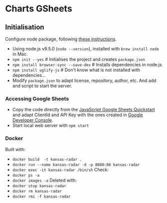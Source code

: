 # Charts GSheets

## Initialisation

Configure node package, following [these instructions](https://stackoverflow.com/questions/34700610/npm-install-wont-install-devdependencies "Stackoverflow link").
* Using node.js v9.5.0 (`node --version`), installed with `brew install node` in Mac.
* `npm init --yes` # Initialises the project and creates `package.json`
* `npm install browser-sync --save-dev` # Installs dependencies in node.js
* `npm install uglify-js` # Don't know what is not installed with dependencies...
* Modify `package.json` to adapt license, repository, author, etc. And add and script to start the server.

### Accessing Google Sheets
* Copy the code directly from the [JavaScript Google Sheets Quickstart](https://developers.google.com/sheets/api/quickstart/js) and adapt ClientId and API Key with the ones created in [Google Developer Console](https://console.developers.google.com).
* Start local web server with `npm start`

### Docker
Built with:
* `docker build  -t kansas-radar .`
* `docker run --name kansas-radar -d -p 8080:80 kansas-radar`
* `docker exec -it kansas-radar /bin/sh`
Check:
* `docker ps -a`
* `docker images -a`
Deleted with:
* `docker stop kansas-radar`
* `docker rm kansas-radar`
* `docker rmi -f kansas-radar`
